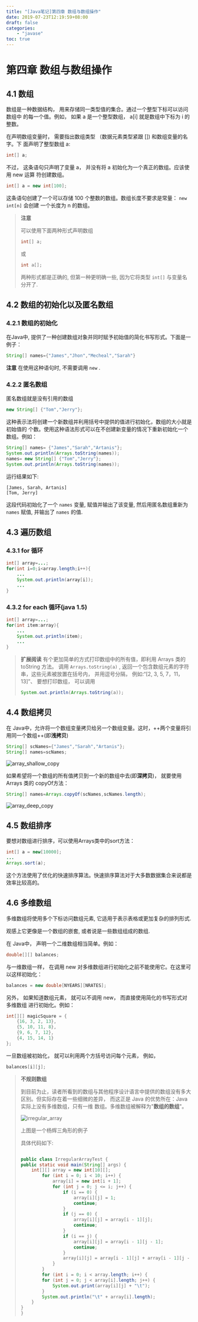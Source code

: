 ```yaml
---
title: "[Java笔记]第四章 数组与数组操作"
date: 2019-07-23T12:19:59+08:00
draft: false
categories:
    - "javase"
toc: true
---
```


# 第四章 数组与数组操作

## 4.1 数组

数组是一种数据结构， 用来存储同一类型值的集合。通过一个整型下标可以访问数组中 的每一个值。例如， 如果 a 是一个整型数组， a[i] 就是数组中下标为 i 的整数。

在声明数组变量时， 需要指出数组类型 （数据元素类型紧跟 []) 和数组变量的名字。下 面声明了整型数组 a:

``` java
int[] a;
```

不过， 这条语句只声明了变量 a， 并没有将 a 初始化为一个真正的数组。应该使用 new 运算 符创建数组。

``` java
int[] a = new int[100];
```

这条语句创建了一个可以存储 100 个整数的数组。数组长度不要求是常量： `new int[n]` 会创建 一个长度为 n 的数组。

> **注意**
>
> 可以使用下面两种形式声明数组
>  
>
> ``` java
> int[] a;
> ```
>
> 或
>  
>
> ``` java
> int a[];
> ```
>
> 两种形式都是正确的, 但第一种更明确一些, 因为它将类型 `int[]` 与变量名分开了.

## 4.2 数组的初始化以及匿名数组

### 4.2.1 数组的初始化

在Java中, 提供了一种创建数组对象并同时赋予初始值的简化书写形式。下面是一 例子：

``` java
String[] names={"James","Jhon","Mecheal","Sarah"}
```

**注意** 在使用这种语句时, 不需要调用 `new` .

### 4.2.2 匿名数组

匿名数组就是没有引用的数组

``` java
new String[] {"Tom","Jerry"};
```

这种表示法将创建一个新数组并利用括号中提供的值进行初始化，数组的大小就是初始值的 个数。使用这种语法形式可以在不创建新变量的情况下重新初始化一个数组。例如：

``` java
String[] names= {"James","Sarah","Artanis"};
System.out.println(Arrays.toString(names));
names= new String[] {"Tom","Jerry"};
System.out.println(Arrays.toString(names));
```

运行结果如下:

``` text
[James, Sarah, Artanis]
[Tom, Jerry]
```

这段代码初始化了一个 `names` 变量, 赋值并输出了该变量, 然后用匿名数组重新为 `names` 赋值, 并输出了 `names` 的值.

## 4.3 遍历数组

### 4.3.1 for 循环

``` java
int[] array=...;
for(int i=0;i<array.length;i++){
    ...
    System.out.println(array[i]);
    ...
}
```

### 4.3.2 for each 循环(java 1.5)

``` java
int[] array=...;
for(int item:array){
    ...
    System.out.println(item);
    ...
}
```

> **扩展阅读**
> 有个更加简单的方式打印数组中的所有值，即利用 Arrays 类的 toString 方法。
> 调用 `Arrays.toString(a)` , 返回一个包含数组元素的字符串，这些元素被放置在括号内， 并用逗号分隔，
> 例如:“[2, 3, 5, 7，11，13]”、 要想打印数组， 可以调用  
>
>``` java
> System.out.println(Arrays.toString(a));
> ```

## 4.4 数组拷贝

在 Java中，允许将一个数组变量拷贝给另一个数组变量。这时，++两个变量将引用同一个数组++(即**浅拷贝**)

``` java
String[] scNames={"James","Sarah","Artanis"};
String[] names=scNames;
```

![array_shallow_copy](https://s2.ax1x.com/2019/08/16/mZibTK.png)

如果希望将一个数组的所有值拷贝到一个新的数组中去(即**深拷贝**)， 就要使用 Arrays 类的 copyOf方法：

``` java
String[] names=Arrays.copyOf(scNames,scNames.length);
```

![array_deep_copy](https://s2.ax1x.com/2019/08/16/mZiHw6.png)

## 4.5 数组排序

要想对数组进行排序，可以使用Arrays类中的sort方法：

``` java
int[] a = new[10000];
...
Arrays.sort(a);
```

这个方法使用了优化的快速排序算法。快速排序算法对于大多数数据集合来说都是效率比较高的。

## 4.6 多维数组

多维数组将使用多个下标访问数组元素, 它适用于表示表格或更加复杂的排列形式.

观感上它更像是一个数组的嵌套, 或者说是一些数组组成的数组.

在 Java中， 声明一个二维数组相当简单。例如：

``` java
double[][] balances;
```

与一维数组一样， 在调用 new 对多维数组进行初始化之前不能使用它。在这里可以这样初始化：

``` java
balances = new double[NYEARS][NRATES];
```

另外， 如果知道数组元素， 就可以不调用 new， 而直接使用简化的书写形式对多维数组 进行初始化。例如：

``` java
int[][] magicSquare = {
    {16, 3, 2, 13},
    {5, 10, 11, 8},
    {9, 6, 7, 12},
    {4, 15, 14, 1}
};
```

一旦数组被初始化， 就可以利用两个方括号访问每个元素， 例如，

``` java
balances[i][j];
```

> **不规则数组**
>  
> 到目前为止，读者所看到的数组与其他程序设计语言中提供的数组没有多大区别。但实际存在着一些细微的差异， 而这正是 Java 的优势所在：Java 实际上没有多维数组，只有一维 数组。多维数组被解释为"**数组的数组**"。
>
> ![irregular_array](https://s2.ax1x.com/2019/08/16/mZi7ex.png)
>  
> 上图是一个杨辉三角形的例子
>
> 具体代码如下:
>  
>
> ``` java
>
> public class IrregularArrayTest {
> public static void main(String[] args) {
>     int[][] array = new int[10][];
>         for (int i = 0; i < 10; i++) {
>             array[i] = new int[i + 1];
>             for (int j = 0; j <= i; j++) {
>                 if (i == 0) {
>                     array[i][j] = 1;
>                     continue;
>                 }
>                 if (j == 0) {
>                     array[i][j] = array[i - 1][j];
>                     continue;
>                 }
>                 if (i == j) {
>                     array[i][j] = array[i - 1][j - 1];
>                     continue;
>                 }
>                 array[i][j] = array[i - 1][j] + array[i - 1][j - 1];
>             }
>         }
>         for (int i = 0; i < array.length; i++) {
>         for (int j = 0; j < array[i].length; j++) {
>             System.out.print(array[i][j] + "\t");
>         }
>         System.out.println("\t" + array[i].length);
>     }
> }
> }
>
>```

